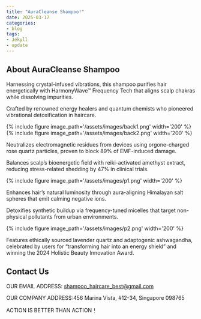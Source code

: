 ```yaml
---
title: "AuraCleanse Shampoo!"
date: 2025-03-17
categories:
- blog
tags:
- Jekyll
- update
---
```


## About AuraCleanse Shampoo

Harnessing crystal-infused vibrations, this shampoo purifies hair energetically with HarmonyWave™ Frequency Tech that aligns scalp chakras while dissolving impurities.

Crafted by renowned energy healers and quantum chemists who pioneered vibrational detoxification in haircare.

{% include figure image_path='/assets/images/back1.png' width='200' %}
{% include figure image_path='/assets/images/back2.png' width='200' %}

Neutralizes electromagnetic residues from devices using orgone-charged rose quartz particles, proven to block 89% of EMF-induced damage.

Balances scalp’s bioenergetic field with reiki-activated amethyst extract, reducing stress-related shedding by 47% in clinical trials.

{% include figure image_path='/assets/images/p1.png' width='200' %}

Enhances hair’s natural luminosity through aura-aligning Himalayan salt spheres that emit calming negative ions.

Detoxifies synthetic buildup via frequency-tuned micelles that target non-physical pollutants from urban environments.

{% include figure image_path='/assets/images/p2.png' width='200' %}

Features ethically sourced lavender quartz and adaptogenic ashwagandha, celebrated by users for “transforming hair into an energy shield” and winning the 2024 Holistic Beauty Innovation Award.

## Contact Us

OUR EMAIL ADDRESS: shampoo_haircare_best@gmail.com

OUR COMPANY ADDRESS:456 Marina Vista, #12-34, Singapore 098765

ACTION IS BETTER THAN ACTION！
